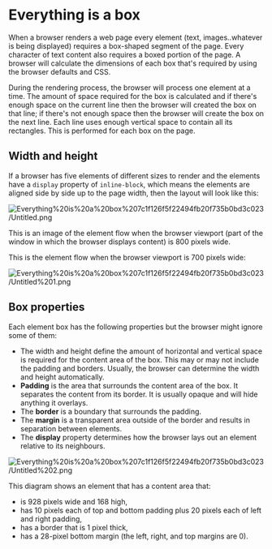# Everything is a box

When a browser renders a web page every element (text, images..whatever is being displayed) requires a box-shaped segment of the page. Every character of text content also requires a boxed portion of the page. A browser will calculate the dimensions of each box that's required by using the browser defaults and CSS.

During the rendering process, the browser will process one element at a time. The amount of space required for the box is calculated and if there's enough space on the current line then the browser will created the box on that line; if there's not enough space then the browser will create the box on the next line. Each line uses enough vertical space to contain all its rectangles. This is performed for each box on the page.

## Width and height

If a browser has five elements of different sizes to render and the elements have a `display` property of `inline-block`, which means the elements are aligned side by side up to the page width, then the layout will look like this:

![Everything%20is%20a%20box%207c1f126f5f22494fb20f735b0bd3c023/Untitled.png](Everything%20is%20a%20box%207c1f126f5f22494fb20f735b0bd3c023/Untitled.png)

This is an image of the element flow when the browser viewport (part of the window in which the browser displays content) is 800 pixels wide.

This is the element flow when the browser viewport is 700 pixels wide:

![Everything%20is%20a%20box%207c1f126f5f22494fb20f735b0bd3c023/Untitled%201.png](Everything%20is%20a%20box%207c1f126f5f22494fb20f735b0bd3c023/Untitled%201.png)

## Box properties

Each element box has the following properties but the browser might ignore some of them:

- The width and height define the amount of horizontal and vertical space is required for the content area of the box. This may or may not include the padding and borders. Usually, the browser can determine the width and height automatically.
- **Padding** is the area that surrounds the content area of the box. It separates the content from its border. It is usually opaque and will hide anything it overlays.
- The **border** is a boundary that surrounds the padding.
- The **margin** is a transparent area outside of the border and results in separation between elements.
- The **display** property determines how the browser lays out an element relative to its neighbours.

![Everything%20is%20a%20box%207c1f126f5f22494fb20f735b0bd3c023/Untitled%202.png](Everything%20is%20a%20box%207c1f126f5f22494fb20f735b0bd3c023/Untitled%202.png)

This diagram shows an element that has a content area that:

- is 928 pixels wide and 168 high,
- has 10 pixels each of top and bottom padding plus 20 pixels each of left and right padding,
- has a border that is 1 pixel thick,
- has a 28-pixel bottom margin (the left, right, and top margins are 0).